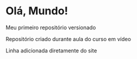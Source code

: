 # Olá, Mundo!
 Meu primeiro repositório versionado

 Repositório criado durante aula do curso em vídeo
 
 Linha adicionada diretamente do site
